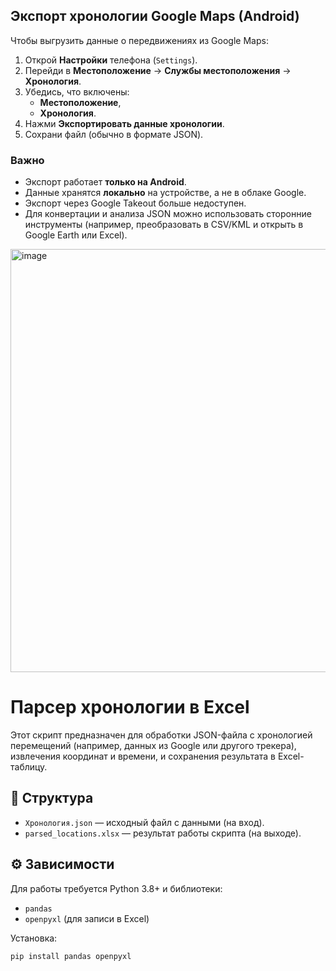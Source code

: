 ## Экспорт хронологии Google Maps (Android)

Чтобы выгрузить данные о передвижениях из Google Maps:

1. Открой **Настройки** телефона (`Settings`).
2. Перейди в **Местоположение** → **Службы местоположения** → **Хронология**.
3. Убедись, что включены:
   - **Местоположение**,
   - **Хронология**.
4. Нажми **Экспортировать данные хронологии**.
5. Сохрани файл (обычно в формате JSON).

### Важно
- Экспорт работает **только на Android**.
- Данные хранятся **локально** на устройстве, а не в облаке Google.
- Экспорт через Google Takeout больше недоступен.
- Для конвертации и анализа JSON можно использовать сторонние инструменты (например, преобразовать в CSV/KML и открыть в Google Earth или Excel).

<img width="856" height="677" alt="image" src="https://github.com/user-attachments/assets/1d1a4797-8460-4cff-b43e-1ee5aec4bead" />

# Парсер хронологии в Excel

Этот скрипт предназначен для обработки JSON-файла с хронологией перемещений (например, данных из Google или другого трекера), извлечения координат и времени, и сохранения результата в Excel-таблицу.

## 📂 Структура
- `Хронология.json` — исходный файл с данными (на вход).
- `parsed_locations.xlsx` — результат работы скрипта (на выходе).

## ⚙️ Зависимости
Для работы требуется Python 3.8+ и библиотеки:
- `pandas`
- `openpyxl` (для записи в Excel)

Установка:
```bash
pip install pandas openpyxl
